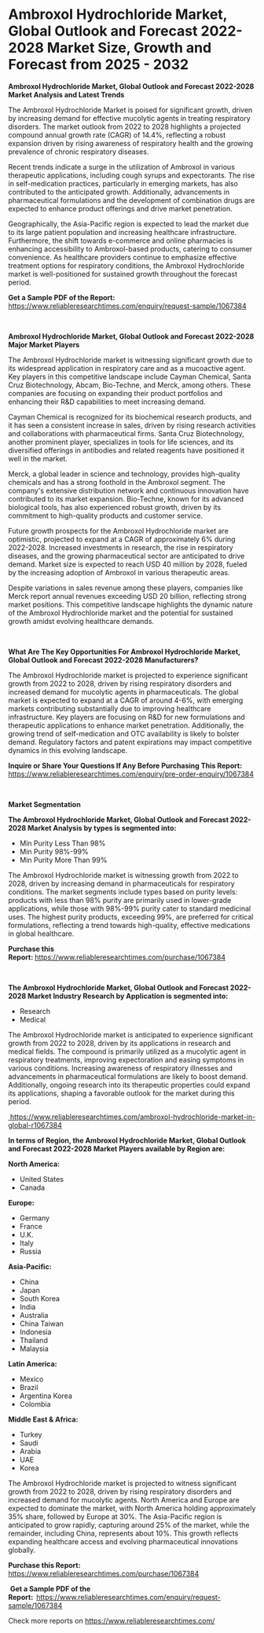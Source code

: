 <p><h1>Ambroxol Hydrochloride Market, Global Outlook and Forecast 2022-2028 Market Size, Growth and Forecast from 2025 - 2032</h1></p><p><strong>Ambroxol Hydrochloride Market, Global Outlook and Forecast 2022-2028 Market Analysis and Latest Trends</strong></p>
<p><p>The Ambroxol Hydrochloride Market is poised for significant growth, driven by increasing demand for effective mucolytic agents in treating respiratory disorders. The market outlook from 2022 to 2028 highlights a projected compound annual growth rate (CAGR) of 14.4%, reflecting a robust expansion driven by rising awareness of respiratory health and the growing prevalence of chronic respiratory diseases.</p><p>Recent trends indicate a surge in the utilization of Ambroxol in various therapeutic applications, including cough syrups and expectorants. The rise in self-medication practices, particularly in emerging markets, has also contributed to the anticipated growth. Additionally, advancements in pharmaceutical formulations and the development of combination drugs are expected to enhance product offerings and drive market penetration.</p><p>Geographically, the Asia-Pacific region is expected to lead the market due to its large patient population and increasing healthcare infrastructure. Furthermore, the shift towards e-commerce and online pharmacies is enhancing accessibility to Ambroxol-based products, catering to consumer convenience. As healthcare providers continue to emphasize effective treatment options for respiratory conditions, the Ambroxol Hydrochloride market is well-positioned for sustained growth throughout the forecast period.</p></p>
<p><strong>Get a Sample PDF of the Report:&nbsp;</strong> <a href="https://www.reliableresearchtimes.com/enquiry/request-sample/1067384?utm_campaign=3191&utm_medium=2&utm_source=Github&utm_content=ia&utm_term=21032025&utm_id=ambroxol-hydrochloride-market-global-outlook-and-forecast-2022-2028">https://www.reliableresearchtimes.com/enquiry/request-sample/1067384</a></p>
<p>&nbsp;</p>
<p><strong>Ambroxol Hydrochloride Market, Global Outlook and Forecast 2022-2028 Major Market Players</strong></p>
<p><p>The Ambroxol Hydrochloride market is witnessing significant growth due to its widespread application in respiratory care and as a mucoactive agent. Key players in this competitive landscape include Cayman Chemical, Santa Cruz Biotechnology, Abcam, Bio-Techne, and Merck, among others. These companies are focusing on expanding their product portfolios and enhancing their R&D capabilities to meet increasing demand.</p><p>Cayman Chemical is recognized for its biochemical research products, and it has seen a consistent increase in sales, driven by rising research activities and collaborations with pharmaceutical firms. Santa Cruz Biotechnology, another prominent player, specializes in tools for life sciences, and its diversified offerings in antibodies and related reagents have positioned it well in the market.</p><p>Merck, a global leader in science and technology, provides high-quality chemicals and has a strong foothold in the Ambroxol segment. The company's extensive distribution network and continuous innovation have contributed to its market expansion. Bio-Techne, known for its advanced biological tools, has also experienced robust growth, driven by its commitment to high-quality products and customer service.</p><p>Future growth prospects for the Ambroxol Hydrochloride market are optimistic, projected to expand at a CAGR of approximately 6% during 2022-2028. Increased investments in research, the rise in respiratory diseases, and the growing pharmaceutical sector are anticipated to drive demand. Market size is expected to reach USD 40 million by 2028, fueled by the increasing adoption of Ambroxol in various therapeutic areas.</p><p>Despite variations in sales revenue among these players, companies like Merck report annual revenues exceeding USD 20 billion, reflecting strong market positions. This competitive landscape highlights the dynamic nature of the Ambroxol Hydrochloride market and the potential for sustained growth amidst evolving healthcare demands.</p></p>
<p>&nbsp;</p>
<p><strong>What Are The Key Opportunities For Ambroxol Hydrochloride Market, Global Outlook and Forecast 2022-2028 Manufacturers?</strong></p>
<p><p>The Ambroxol Hydrochloride market is projected to experience significant growth from 2022 to 2028, driven by rising respiratory disorders and increased demand for mucolytic agents in pharmaceuticals. The global market is expected to expand at a CAGR of around 4-6%, with emerging markets contributing substantially due to improving healthcare infrastructure. Key players are focusing on R&D for new formulations and therapeutic applications to enhance market penetration. Additionally, the growing trend of self-medication and OTC availability is likely to bolster demand. Regulatory factors and patent expirations may impact competitive dynamics in this evolving landscape.</p></p>
<p><strong>Inquire or Share Your Questions If Any Before Purchasing This Report:</strong> <a href="https://www.reliableresearchtimes.com/enquiry/pre-order-enquiry/1067384?utm_campaign=3191&utm_medium=2&utm_source=Github&utm_content=ia&utm_term=21032025&utm_id=ambroxol-hydrochloride-market-global-outlook-and-forecast-2022-2028">https://www.reliableresearchtimes.com/enquiry/pre-order-enquiry/1067384</a></p>
<p>&nbsp;</p>
<p><strong>Market Segmentation</strong></p>
<p><strong>The Ambroxol Hydrochloride Market, Global Outlook and Forecast 2022-2028 Market Analysis by types is segmented into:</strong></p>
<p><ul><li>Min Purity Less Than 98%</li><li>Min Purity 98%-99%</li><li>Min Purity More Than 99%</li></ul></p>
<p><p>The Ambroxol Hydrochloride market is witnessing growth from 2022 to 2028, driven by increasing demand in pharmaceuticals for respiratory conditions. The market segments include types based on purity levels: products with less than 98% purity are primarily used in lower-grade applications, while those with 98%-99% purity cater to standard medicinal uses. The highest purity products, exceeding 99%, are preferred for critical formulations, reflecting a trend towards high-quality, effective medications in global healthcare.</p></p>
<p><strong>Purchase this Report:&nbsp;</strong><a href="https://www.reliableresearchtimes.com/purchase/1067384?utm_campaign=3191&utm_medium=2&utm_source=Github&utm_content=ia&utm_term=21032025&utm_id=ambroxol-hydrochloride-market-global-outlook-and-forecast-2022-2028">https://www.reliableresearchtimes.com/purchase/1067384</a></p>
<p>&nbsp;</p>
<p><strong>The Ambroxol Hydrochloride Market, Global Outlook and Forecast 2022-2028 Market Industry Research by Application is segmented into:</strong></p>
<p><ul><li>Research</li><li>Medical</li></ul></p>
<p><p>The Ambroxol Hydrochloride market is anticipated to experience significant growth from 2022 to 2028, driven by its applications in research and medical fields. The compound is primarily utilized as a mucolytic agent in respiratory treatments, improving expectoration and easing symptoms in various conditions. Increasing awareness of respiratory illnesses and advancements in pharmaceutical formulations are likely to boost demand. Additionally, ongoing research into its therapeutic properties could expand its applications, shaping a favorable outlook for the market during this period.</p></p>
<p><a href="https://www.reliableresearchtimes.com/ambroxol-hydrochloride-market-in-global-r1067384?utm_campaign=3191&utm_medium=2&utm_source=Github&utm_content=ia&utm_term=21032025&utm_id=ambroxol-hydrochloride-market-global-outlook-and-forecast-2022-2028">&nbsp;https://www.reliableresearchtimes.com/ambroxol-hydrochloride-market-in-global-r1067384</a></p>
<p><strong>In terms of Region, the Ambroxol Hydrochloride Market, Global Outlook and Forecast 2022-2028 Market Players available by Region are:</strong></p>
<p>
    <p> <strong> North America: </strong>
        <ul>
            <li>United States</li>
            <li>Canada</li>
        </ul>
        </p> 
    <p> <strong> Europe: </strong>
        <ul>
            <li>Germany</li>
            <li>France</li>
            <li>U.K.</li>
            <li>Italy</li>
            <li>Russia</li>
        </ul>
        </p> 
    <p> <strong> Asia-Pacific: </strong>
        <ul>
            <li>China</li>
            <li>Japan</li>
            <li>South Korea</li>
            <li>India</li>
            <li>Australia</li>
            <li>China Taiwan</li>
            <li>Indonesia</li>
            <li>Thailand</li>
            <li>Malaysia</li>
        </ul>
        </p> 
    <p> <strong> Latin America: </strong>
        <ul>
            <li>Mexico</li>
            <li>Brazil</li>
            <li>Argentina Korea</li>
            <li>Colombia</li>
        </ul>
        </p> 
    <p> <strong> Middle East & Africa: </strong>
        <ul>
            <li>Turkey</li>
            <li>Saudi</li>
            <li>Arabia</li>
            <li>UAE</li>
            <li>Korea</li>
        </ul>
    </p>
    </p>
<p><p>The Ambroxol Hydrochloride market is projected to witness significant growth from 2022 to 2028, driven by rising respiratory disorders and increased demand for mucolytic agents. North America and Europe are expected to dominate the market, with North America holding approximately 35% share, followed by Europe at 30%. The Asia-Pacific region is anticipated to grow rapidly, capturing around 25% of the market, while the remainder, including China, represents about 10%. This growth reflects expanding healthcare access and evolving pharmaceutical innovations globally.</p></p>
<p><strong>Purchase this Report: </strong><a href="https://www.reliableresearchtimes.com/purchase/1067384?utm_campaign=3191&utm_medium=2&utm_source=Github&utm_content=ia&utm_term=21032025&utm_id=ambroxol-hydrochloride-market-global-outlook-and-forecast-2022-2028">https://www.reliableresearchtimes.com/purchase/1067384</a></p>
<p>&nbsp;<strong>Get a Sample PDF of the Report:&nbsp;&nbsp;</strong><a href="https://www.reliableresearchtimes.com/enquiry/request-sample/1067384?utm_campaign=3191&utm_medium=2&utm_source=Github&utm_content=ia&utm_term=21032025&utm_id=ambroxol-hydrochloride-market-global-outlook-and-forecast-2022-2028">https://www.reliableresearchtimes.com/enquiry/request-sample/1067384</a></p>
<p><strong></strong></p>
<p>Check more reports on <a href="https://www.reliableresearchtimes.com/?utm_campaign=3191&utm_medium=2&utm_source=Github&utm_content=ia&utm_term=21032025&utm_id=ambroxol-hydrochloride-market-global-outlook-and-forecast-2022-2028">https://www.reliableresearchtimes.com/</a></p>